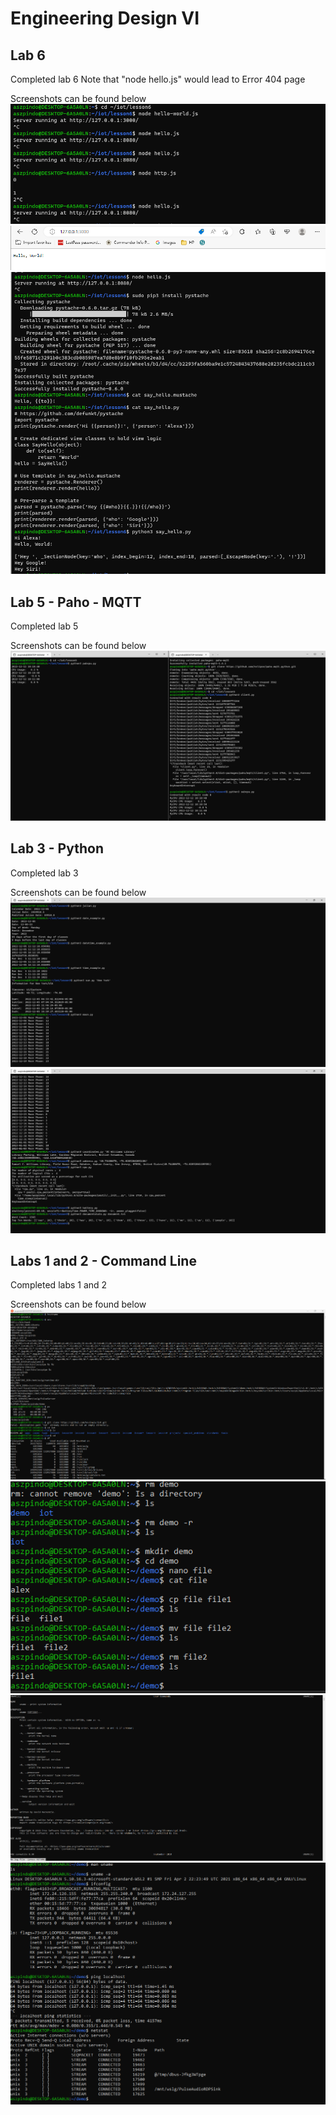 # Engineering Design VI

## Lab 6
Completed lab 6
Note that "node hello.js" would lead to Error 404 page

Screenshots can be found below
![Lab_6_Screenshot_1.png](https://github.com/aszpindo/Engineering-Design-6/blob/main/Lab_Images/Lab_6_Screenshot_1.png)
![Lab_6_Screenshot_2.png](https://github.com/aszpindo/Engineering-Design-6/blob/main/Lab_Images/Lab_6_Screenshot_2.png)
![Lab_6_Screenshot_3.png](https://github.com/aszpindo/Engineering-Design-6/blob/main/Lab_Images/Lab_6_Screenshot_3.png)

## Lab 5 - Paho - MQTT
Completed lab 5 

Screenshots can be found below
![Lab_5_Screenshot_1.png](https://github.com/aszpindo/Engineering-Design-6/blob/main/Lab_Images/Lab_5_Screenshot_1.png)

## Lab 3 - Python
Completed lab 3 

Screenshots can be found below
![Lab_3_Screenshot_1.png](https://github.com/aszpindo/Engineering-Design-6/blob/main/Lab_Images/Lab_3_Screenshot_1.png)
![Lab_3_Screenshot_2.png](https://github.com/aszpindo/Engineering-Design-6/blob/main/Lab_Images/Lab_3_Screenshot_2.png)

## Labs 1 and 2 - Command Line
Completed labs 1 and 2 

Screenshots can be found below
![Lab_1_Screenshot_1.png](https://github.com/aszpindo/Engineering-Design-6/blob/main/Lab_Images/Lab_1_Screenshot_1.png)
![Lab_1_Screenshot_2.png](https://github.com/aszpindo/Engineering-Design-6/blob/main/Lab_Images/Lab_1_Screenshot_2.png)
![Lab_1_Screenshot_3.png](https://github.com/aszpindo/Engineering-Design-6/blob/main/Lab_Images/Lab_1_Screenshot_3.png)
![Lab_1_Screenshot_4.png](https://github.com/aszpindo/Engineering-Design-6/blob/main/Lab_Images/Lab_1_Screenshot_4.png)
